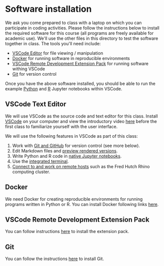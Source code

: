 # Software installation

We ask you come prepared to class with a laptop on which you can participate in coding activities. Please follow the instructions below to install the required software for this course (all programs are freely available for academic use). We'll use the other files in this directory to test the software together in class. The tools you'll need include:

- [VSCode Editor](#text-editor) for file viewing / manipulation
- [Docker](#docker) for running software in reproducible environments
- [VSCode Remote Development Extension Pack](#vscode-remote-development-extension-pack) for running software withing VSCode
- [Git](#git) for version control

Once you have the above software installed, you should be able to run the example [Python](test_python.ipynb) and [R](test_R.ipynb) Jupyter notebooks within VSCode.

## VSCode Text Editor

We will use VSCode as the source code and text editor for this class. Install [VSCode](https://code.visualstudio.com/docs/editor/versioncontrol) on your computer and view the introductory video [here](https://code.visualstudio.com/docs/introvideos/basics) before the first class to familiarize yourself with the user interface.

We will use the following features in VSCode as part of this class:

1. Work with [Git and GitHub](https://code.visualstudio.com/docs/introvideos/versioncontrol) for version control (see more below).
2. Edit Markdown files and [preview rendered versions](https://code.visualstudio.com/docs/languages/markdown).
3. Write Python and R code in [native Jupyter notebooks](https://code.visualstudio.com/docs/datascience/jupyter-notebooks).
4. Use the [integrated terminal](https://code.visualstudio.com/docs/editor/integrated-terminal).
5. [Connect to and work on remote hosts](https://code.visualstudio.com/docs/remote/ssh) such as the Fred Hutch Rhino computing cluster.

## Docker

We need Docker for creating reproducible environments for running programs written in Python or R.
You can install Docker following links [here](https://code.visualstudio.com/docs/remote/containers#_installation).

## VSCode Remote Development Extension Pack

You can follow instructions [here](https://marketplace.visualstudio.com/items?itemName=ms-vscode-remote.vscode-remote-extensionpack) to install the extension pack.

## Git

You can follow the instructions [here](https://git-scm.com/book/en/v2/Getting-Started-Installing-Git) to install Git. 

